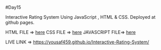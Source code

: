 #Day15

Interactive Rating System Using JavaScript , HTML & CSS.
Deployed at github pages.

HTML FILE => [here](index.html)
CSS FILE => [here](style.css)
JAVASCRIPT FILE=> [here](program.js)

LIVE LINK => https://yousaf459.github.io/Interactive-Rating-System/